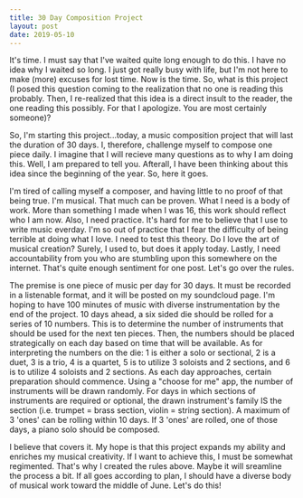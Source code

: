 ```yaml
---
title: 30 Day Composition Project
layout: post
date: 2019-05-10
---
```



It's time. I must say that I've waited quite long enough to do this. I have no idea why I waited so long. I just got really busy with life, but I'm not here to make (more) excuses for lost time. Now is the time. So, what is this project (I posed this question coming to the realization that no one is reading this probably. Then, I re-realized that this idea is a direct insult to the reader, the one reading this possibly. For that I apologize. You are most certainly someone)? 

So, I'm starting this project...today, a music composition project that will last the duration of 30 days. I, therefore, challenge myself to compose one piece daily. I imagine that I will recieve many questions as to why I am doing this. Well, I am prepared to tell you. Afterall, I have been thinking about this idea since the beginning of the year. So, here it goes. 

I'm tired of calling myself a composer, and having little to no proof of that being true. I'm musical. That much can be proven. What I need is a body of work. More than something I made when I was 16, this work should reflect who I am now. Also, I need practice. It's hard for me to believe that I use to write music everday. I'm so out of practice that I fear the difficulty of being terrible at doing what I love. I need to test this theory. Do I love the art of musical creation? Surely, I used to, but does it apply today. Lastly, I need accountability from you who are stumbling upon this somewhere on the internet. That's quite enough sentiment for one post. Let's go over the rules. 

The premise is one piece of music per day for 30 days. It must be recorded in a listenable format, and it will be posted on my soundcloud page. I'm hoping to have 100 minutes of music with diverse instrumentation by the end of the project. 10 days ahead, a six sided die should be rolled for a series of 10 numbers. This is to determine the number of instruments that should be used for the next ten pieces. Then, the numbers should be placed strategically on each day based on time that will be available. As for interpreting the numbers on the die: 1 is either a solo or sectional, 2 is a duet, 3 is a trio, 4 is a quartet, 5 is to utilize 3 soloists and 2 sections, and 6 is to utilize 4 soloists and 2 sections. As each day approaches, certain preparation should commence. Using a "choose for me" app, the number of instruments will be drawn randomly. For days in which sections of instruments are required or optional, the drawn instrument's family IS the section (i.e. trumpet = brass section, violin = string section). A maximum of 3 'ones' can be rolling within 10 days. If 3 'ones' are rolled, one of those days, a piano solo should be composed. 

I believe that covers it. My hope is that this project expands my ability and enriches my musical creativity. If I want to achieve this, I must be somewhat regimented. That's why I created the rules above. Maybe it will sreamline the process a bit.
If all goes according to plan, I should have a diverse body of musical work toward the middle of June. Let's do this! 




